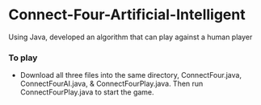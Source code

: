 # Connect-Four-Artificial-Intelligent

Using Java, developed an algorithm that can play against a human player

### To play
- Download all three files into the same directory, ConnectFour.java, ConnectFourAI.java, & ConnectFourPlay.java. Then run ConnectFourPlay.java to start the game. 



